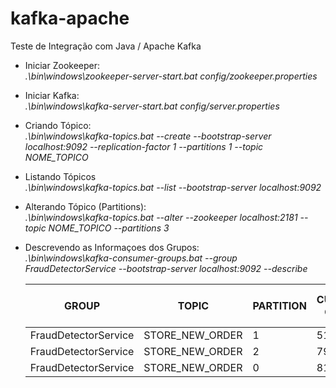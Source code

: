 # kafka-apache
Teste de Integração com Java / Apache Kafka

- Iniciar Zookeeper:
<br><i>.\bin\windows\zookeeper-server-start.bat config/zookeeper.properties</i> 

- Iniciar Kafka:
<br><i>.\bin\windows\kafka-server-start.bat config/server.properties</i>

- Criando Tópico:
<br><i> .\bin\windows\kafka-topics.bat --create --bootstrap-server localhost:9092 --replication-factor 1 --partitions 1 --topic NOME_TOPICO</i>

- Listando Tópicos
<br><i> .\bin\windows\kafka-topics.bat --list --bootstrap-server localhost:9092</i>  

- Alterando Tópico (Partitions):
<br><i> .\bin\windows\kafka-topics.bat --alter --zookeeper localhost:2181 --topic NOME_TOPICO --partitions 3</i>

- Descrevendo as Informaçoes dos Grupos:
<br><i>.\bin\windows\kafka-consumer-groups.bat --group FraudDetectorService  --bootstrap-server localhost:9092 --describe</i>

    |GROUP                |TOPIC           |PARTITION  |CURRENT-OFFSET  |LOG-END-OFFSET  |LAG             |CONSUMER-ID     |HOST            |CLIENT-ID|
    | ------------------- | -------------- | --------- | -------------- | -------------- | -------------- | -------------- | -------------- | ------- |
    |FraudDetectorService |STORE_NEW_ORDER |1          |511             |1029            |518             |-               |-               |-        | 
    |FraudDetectorService |STORE_NEW_ORDER |2          |795             |1095            |300             |-               |-               |-        | 
    |FraudDetectorService |STORE_NEW_ORDER |0          |812             |1153            |341             |-               |-               |-        |
